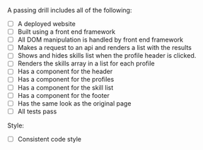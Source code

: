 A passing drill includes all of the following:

- [ ] A deployed website
- [ ] Built using a front end framework
- [ ] All DOM manipulation is handled by front end framework
- [ ] Makes a request to an api and renders a list with the results
- [ ] Shows and hides skills list when the profile header is clicked.
- [ ] Renders the skills array in a list for each profile
- [ ] Has a component for the header
- [ ] Has a component for the profiles
- [ ] Has a component for the skill list
- [ ] Has a component for the footer
- [ ] Has the same look as the original page
- [ ] All tests pass

Style:

- [ ] Consistent code style
